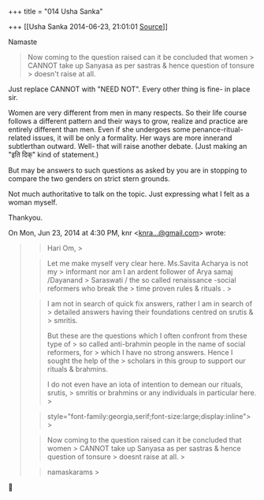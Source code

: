 +++
title = "014 Usha Sanka"

+++
[[Usha Sanka	2014-06-23, 21:01:01 [Source](https://groups.google.com/g/samskrita/c/aUu1UBoE_u8)]]



Namaste

> Now coming to the question raised can it be concluded that women > CANNOT take up Sanyasa as per sastras & hence question of tonsure > doesn't raise at all.

Just replace CANNOT with "NEED NOT". Every other thing is fine- in place sir.

Women are very different from men in many respects. So their life course follows a different pattern and their ways to grow, realize and practice are entirely different than men. Even if she undergoes some penance-ritual-related issues, it will be only a formality. Her ways are more innerand subtlerthan outward. Well- that will raise another debate. (Just making an "इति दिक्" kind of statement.)

But may be answers to such questions as asked by you are in stopping to compare the two genders on strict stern grounds.  

Not much authoritative to talk on the topic. Just expressing what I felt as a woman myself.

Thankyou.

  

  

On Mon, Jun 23, 2014 at 4:30 PM, knr \<[knra...@gmail.com]()\> wrote:  

> 
> > Hari Om, >
> 
> > Let me make myself very clear here. Ms.Savita Acharya is not my > informant nor am I an ardent follower of Arya samaj /Dayanand > Saraswati / the so called renaissance -social reformers who break the > time proven rules & rituals . >
> 
> > 
> > I am not in search of quick fix answers, rather I am in search of > detailed answers having their foundations centred on srutis & > smritis.
> > 
> > 
> > But these are the questions which I often confront from these type of > so called anti-brahmin people in the name of social reformers, for > which I have no strong answers. Hence I sought the help of the > scholars in this group to support our rituals & brahmins.
> > 
> > 
> > I do not even have an iota of intention to demean our rituals, srutis, > smritis or brahmins or any individuals in particular here. >
> 
> > 
> >   
> > 
> > 
> >  style="font-family:georgia,serif;font-size:large;display:inline"> >
>  >
> 
> > Now coming to the question raised can it be concluded that women > CANNOT take up Sanyasa as per sastras & hence question of tonsure > doesnt raise at all. >
> 
> > 
> >   
> > 
> > 
> > namaskarams >
> 
> > 
> >   
> > 
> > 
> >   
> > 
> > 



